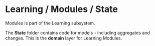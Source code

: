 # Learning / Modules / State

Modules is part of the Learning subsystem.
  
The **State** folder contains code for models - including aggregates and changes. This is the **domain** layer for Learning Modules.
